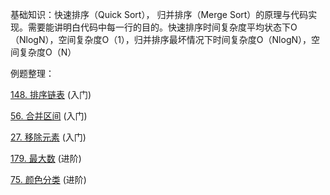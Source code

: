 基础知识：快速排序（Quick Sort）， 归并排序（Merge Sort）的原理与代码实现。需要能讲明白代码中每一行的目的。快速排序时间复杂度平均状态下O（NlogN），空间复杂度O（1），归并排序最坏情况下时间复杂度O（NlogN），空间复杂度O（N）

例题整理：

[148. 排序链表](https://github.com/codinglin/leetcode/blob/master/src/problems/LeetCode148.java) (入门) 

[56. 合并区间](https://github.com/codinglin/leetcode/blob/master/src/problems/LeetCode56.java) (入门) 

[27. 移除元素](https://github.com/codinglin/leetcode/blob/master/src/problems/LeetCode27.java) (入门) 

[179. 最大数](https://github.com/codinglin/leetcode/blob/master/src/problems/LeetCode179.java) (进阶) 

[75. 颜色分类](https://github.com/codinglin/leetcode/blob/master/src/problems/LeetCode75.java) (进阶) 
